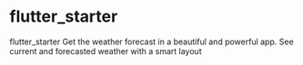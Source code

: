 # flutter_starter
 flutter_starter
Get the weather forecast in a beautiful and powerful app. 
See current and forecasted weather with a smart layout 
